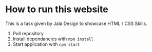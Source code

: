 # How to run this website

This is a task given by Jala Design to showcase HTML / CSS Skills.

1. Pull repository
2. Install dependancies with `npm install`
3. Start application with `npm start`
